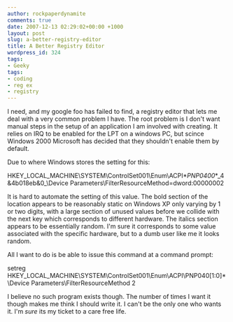 ```yaml
---
author: rockpaperdynamite
comments: true
date: 2007-12-13 02:29:02+00:00 +1000
layout: post
slug: a-better-registry-editor
title: A Better Registry Editor
wordpress_id: 324
tags:
- Geeky
tags:
- coding
- reg ex
- registry
---
```


I need, and my google foo has failed to find, a registry editor that lets me deal with a very common problem I have. The root problem is I don't want manual steps in the setup of an application I am involved with creating. It relies on IRQ to be enabled for the LPT on a windows PC, but scince Windows 2000 Microsoft has decided that they shouldn't enable them by default.

Due to where Windows stores the setting for this:

HKEY_LOCAL_MACHINE\SYSTEM\ControlSet001\Enum\ACPI\**PNP0400**\_4&4b018eb&0_\Device Parameters\FilterResourceMethod=dword:00000002<!-- more -->

It is hard to automate the setting of this value.  The bold section of the location appears to be reasonably static on Windows XP only varying by 1 or two digits, with a large section of unused values before we collide with the next key which corresponds to different hardware. The italics section appears to be essentially random. I'm sure it corresponds to some value associated with the specific hardware, but to a dumb user like me it looks random.

All I want to do is be able to issue this command at a command prompt:

setreg  HKEY_LOCAL_MACHINE\SYSTEM\ControlSet001\Enum\ACPI\PNP040[1:0]\*\Device Parameters\FilterResourceMethod 2

I believe no such program exists though. The number of times I want it though makes me think I should write it. I can't be the only one who wants it. I'm _sure_ its my ticket to a care free life.
